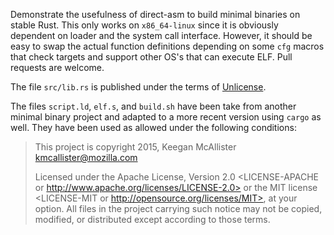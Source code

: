 Demonstrate the usefulness of direct-asm to build minimal binaries on stable
Rust. This only works on `x86_64-linux` since it is obviously dependent on
loader and the system call interface. However, it should be easy to swap the
actual function definitions depending on some `cfg` macros that check targets
and support other OS's that can execute ELF. Pull requests are welcome.

The file `src/lib.rs` is published under the terms of [Unlicense](./UNLICENSE).

The files `script.ld`, `elf.s`, and `build.sh` have been take from another
minimal binary project and adapted to a more recent version using `cargo` as
well. They have been used as allowed under the following conditions:

> This project is copyright 2015, Keegan McAllister <kmcallister@mozilla.com>
> 
> Licensed under the Apache License, Version 2.0 <LICENSE-APACHE or
> http://www.apache.org/licenses/LICENSE-2.0> or the MIT license <LICENSE-MIT or
> http://opensource.org/licenses/MIT>, at your option. All files in the project
> carrying such notice may not be copied, modified, or distributed except
> according to those terms.
